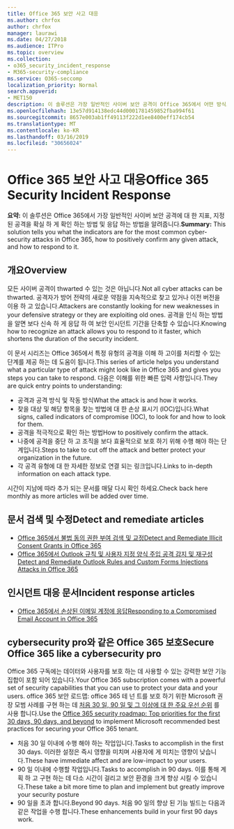 ```yaml
---
title: Office 365 보안 사고 대응
ms.author: chrfox
author: chrfox
manager: laurawi
ms.date: 04/27/2018
ms.audience: ITPro
ms.topic: overview
ms.collection:
- o365_security_incident_response
- M365-security-compliance
ms.service: O365-seccomp
localization_priority: Normal
search.appverid:
- MET150
description: 이 솔루션은 가장 일반적인 사이버 보안 공격이 Office 365에서 어떤 방식으로 표시 될 수 있는지와이에 대처 하는 방법을 알려줍니다.
ms.openlocfilehash: 13e57d914138edc44d0001781459852fba994f61
ms.sourcegitcommit: 8657e003ab1ff49113f222d1ee8400eff174cb54
ms.translationtype: MT
ms.contentlocale: ko-KR
ms.lasthandoff: 03/16/2019
ms.locfileid: "30656024"
---
```

# <a name="office-365-security-incident-response"></a><span data-ttu-id="ce0a7-103">Office 365 보안 사고 대응</span><span class="sxs-lookup"><span data-stu-id="ce0a7-103">Office 365 Security Incident Response</span></span>

 <span data-ttu-id="ce0a7-104">**요약:** 이 솔루션은 Office 365에서 가장 일반적인 사이버 보안 공격에 대 한 지표, 지정 된 공격을 확실 하 게 확인 하는 방법 및 응답 하는 방법을 알려줍니다.</span><span class="sxs-lookup"><span data-stu-id="ce0a7-104">**Summary:** This solution tells you what the indicators are for the most common cyber-security attacks in Office 365, how to positively confirm any given attack, and how to respond to it.</span></span>
  
## <a name="overview"></a><span data-ttu-id="ce0a7-105">개요</span><span class="sxs-lookup"><span data-stu-id="ce0a7-105">Overview</span></span>
<span data-ttu-id="ce0a7-106">모든 사이버 공격이 thwarted 수 있는 것은 아닙니다.</span><span class="sxs-lookup"><span data-stu-id="ce0a7-106">Not all cyber attacks can be thwarted.</span></span> <span data-ttu-id="ce0a7-107">공격자가 방어 전략의 새로운 약점을 지속적으로 찾고 있거나 이전 버전을 이용 하 고 있습니다.</span><span class="sxs-lookup"><span data-stu-id="ce0a7-107">Attackers are constantly looking for new weaknesses in your defensive strategy or they are exploiting old ones.</span></span> <span data-ttu-id="ce0a7-108">공격을 인식 하는 방법을 알면 보다 신속 하 게 응답 하 여 보안 인시던트 기간을 단축할 수 있습니다.</span><span class="sxs-lookup"><span data-stu-id="ce0a7-108">Knowing how to recognize an attack allows you to respond to it faster, which shortens the duration of the security incident.</span></span>

<span data-ttu-id="ce0a7-109">이 문서 시리즈는 Office 365에서 특정 유형의 공격을 이해 하 고이를 처리할 수 있는 단계를 제공 하는 데 도움이 됩니다.</span><span class="sxs-lookup"><span data-stu-id="ce0a7-109">This series of article helps you understand what a particular type of attack might look like in Office 365 and gives you steps you can take to respond.</span></span> <span data-ttu-id="ce0a7-110">다음은 이해를 위한 빠른 입력 사항입니다.</span><span class="sxs-lookup"><span data-stu-id="ce0a7-110">They are quick entry points to understanding:</span></span>
 
- <span data-ttu-id="ce0a7-111">공격과 공격 방식 및 작동 방식</span><span class="sxs-lookup"><span data-stu-id="ce0a7-111">What the attack is and how it works.</span></span>
- <span data-ttu-id="ce0a7-112">찾을 대상 및 해당 항목을 찾는 방법에 대 한 손상 표시기 (IOC)입니다.</span><span class="sxs-lookup"><span data-stu-id="ce0a7-112">What signs, called indicators of compromise (IOC), to look for and how to look for them.</span></span>
- <span data-ttu-id="ce0a7-113">공격을 적극적으로 확인 하는 방법</span><span class="sxs-lookup"><span data-stu-id="ce0a7-113">How to positively confirm the attack.</span></span>
- <span data-ttu-id="ce0a7-114">나중에 공격을 중단 하 고 조직을 보다 효율적으로 보호 하기 위해 수행 해야 하는 단계입니다.</span><span class="sxs-lookup"><span data-stu-id="ce0a7-114">Steps to take to cut off the attack and better protect your organization in the future.</span></span>
- <span data-ttu-id="ce0a7-115">각 공격 유형에 대 한 자세한 정보로 연결 되는 링크입니다.</span><span class="sxs-lookup"><span data-stu-id="ce0a7-115">Links to in-depth information on each attack type.</span></span>

<span data-ttu-id="ce0a7-116">시간이 지남에 따라 추가 되는 문서를 매달 다시 확인 하세요.</span><span class="sxs-lookup"><span data-stu-id="ce0a7-116">Check back here monthly as more articles will be added over time.</span></span>

## <a name="detect-and-remediate-articles"></a><span data-ttu-id="ce0a7-117">문서 검색 및 수정</span><span class="sxs-lookup"><span data-stu-id="ce0a7-117">Detect and remediate articles</span></span>

- [<span data-ttu-id="ce0a7-118">Office 365에서 불법 동의 권한 부여 검색 및 교정</span><span class="sxs-lookup"><span data-stu-id="ce0a7-118">Detect and Remediate Illicit Consent Grants in Office 365</span></span>](detect-and-remediate-illicit-consent-grants.md)
- [<span data-ttu-id="ce0a7-119">Office 365에서 Outlook 규칙 및 사용자 지정 양식 주입 공격 감지 및 재구성</span><span class="sxs-lookup"><span data-stu-id="ce0a7-119">Detect and Remediate Outlook Rules and Custom Forms Injections Attacks in Office 365</span></span>](detect-and-remediate-outlook-rules-forms-attack.md)
 
## <a name="incident-response-articles"></a><span data-ttu-id="ce0a7-120">인시던트 대응 문서</span><span class="sxs-lookup"><span data-stu-id="ce0a7-120">Incident response articles</span></span>

- [<span data-ttu-id="ce0a7-121">Office 365에서 손상된 이메일 계정에 응답</span><span class="sxs-lookup"><span data-stu-id="ce0a7-121">Responding to a Compromised Email Account in Office 365</span></span>](responding-to-a-compromised-email-account.md)

## <a name="secure-office-365-like-a-cybersecurity-pro"></a><span data-ttu-id="ce0a7-122">cybersecurity pro와 같은 Office 365 보호</span><span class="sxs-lookup"><span data-stu-id="ce0a7-122">Secure Office 365 like a cybersecurity pro</span></span>
<span data-ttu-id="ce0a7-123">Office 365 구독에는 데이터와 사용자를 보호 하는 데 사용할 수 있는 강력한 보안 기능 집합이 포함 되어 있습니다.</span><span class="sxs-lookup"><span data-stu-id="ce0a7-123">Your Office 365 subscription comes with a powerful set of security capabilities that you can use to protect your data and your users.</span></span>  <span data-ttu-id="ce0a7-124">office 365 보안 로드맵: office 365 테 넌 트를 보호 하기 위한 Microsoft 권장 모범 사례를 구현 하는 데 [처음 30 일, 90 일 및 그 이상에 대 한 주요 우선 순위](https://support.office.com/article/Office-365-security-roadmap-Top-priorities-for-the-first-30-days-90-days-and-beyond-28c86a1c-e4dd-4aad-a2a6-c768a21cb352) 를 사용 합니다.</span><span class="sxs-lookup"><span data-stu-id="ce0a7-124">Use the [Office 365 security roadmap: Top priorities for the first 30 days, 90 days, and beyond](https://support.office.com/article/Office-365-security-roadmap-Top-priorities-for-the-first-30-days-90-days-and-beyond-28c86a1c-e4dd-4aad-a2a6-c768a21cb352) to implement Microsoft recommended best practices for securing your Office 365 tenant.</span></span>
- <span data-ttu-id="ce0a7-125">처음 30 일 이내에 수행 해야 하는 작업입니다.</span><span class="sxs-lookup"><span data-stu-id="ce0a7-125">Tasks to accomplish in the first 30 days.</span></span>  <span data-ttu-id="ce0a7-126">이러한 설정은 즉시 영향을 미치며 사용자에 게 미치는 영향이 낮습니다.</span><span class="sxs-lookup"><span data-stu-id="ce0a7-126">These have immediate affect and are low-impact to your users.</span></span>
- <span data-ttu-id="ce0a7-127">90 일 이내에 수행할 작업입니다.</span><span class="sxs-lookup"><span data-stu-id="ce0a7-127">Tasks to accomplish in 90 days.</span></span> <span data-ttu-id="ce0a7-128">이를 통해 계획 하 고 구현 하는 데 다소 시간이 걸리고 보안 환경을 크게 향상 시킬 수 있습니다.</span><span class="sxs-lookup"><span data-stu-id="ce0a7-128">These take a bit more time to plan and implement but greatly improve your security posture</span></span>
- <span data-ttu-id="ce0a7-129">90 일을 초과 합니다.</span><span class="sxs-lookup"><span data-stu-id="ce0a7-129">Beyond 90 days.</span></span> <span data-ttu-id="ce0a7-130">처음 90 일의 향상 된 기능 빌드는 다음과 같은 작업을 수행 합니다.</span><span class="sxs-lookup"><span data-stu-id="ce0a7-130">These enhancements build in your first 90 days work.</span></span>






